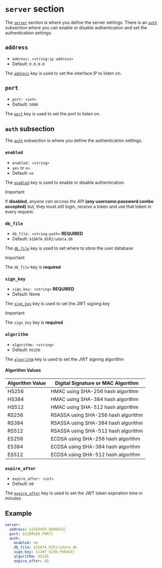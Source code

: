 # `server` section
The [`server`](../../configs/example_server.yml?plain=1#L56) section is where you define the server settings. There is an 
[`auth`](../../configs/example_server.yml?plain=1#L60) subsection where you can enable or disable authentication and set the authentication settings.

## `address`
- `address: <string:ip address>`
- Default: `0.0.0.0`

The [`address`](../../configs/example_server.yml?plain=1#L58) key is used to set the interface IP to listen on.

## `port`
- `port: <int>`
- Default: `5000`

The [`port`](../../configs/example_server.yml?plain=1#L59) key is used to set the port to listen on.

## `auth` subsection
The [`auth`](../../configs/example_server.yml?plain=1#L60) subsection is where you define the authentication settings.

### `enabled`
- `enabled: <string>` 
- `yes` or `no`
- Default: `no`

The [`enabled`](../../configs/example_server.yml?plain=1#L64) key is used to enable or disable authentication. 

>[!IMPORTANT]
> If **disabled**, _anyone can access the API_ **(any username:password combo accepted)** but, they must still 
> login, receive a token and use that token in every request.

### `db_file`
- `db_file: <string:path>` **REQUIRED**
- Default: `${DATA_DIR}/udata.db`

The [`db_file`](../../configs/example_server.yml?plain=1#L67) key is used to set where to store the user database
>[!IMPORTANT]
> The `db_file` key is **required**

### `sign_key`
- `sign_key: <string>` **REQUIRED**
- Default: None

The [`sign_key`](../../configs/example_server.yml?plain=1#L71) key is used to set the JWT signing key
>[!IMPORTANT]
> The `sign_key` key is **required**

### `algorithm`
- `algorithm: <string>`
- Default: `HS256`

The [`algorithm`](../../configs/example_server.yml?plain=1#L74) key is used to set the JWT signing algorithm
#### Algorithm Values
| Algorithm Value  | Digital Signature or MAC Algorithm  |
|------------------|-------------------------------------|
| HS256	           | HMAC using SHA-256 hash algorithm   |
| HS384	           | HMAC using SHA-384 hash algorithm   |
| HS512	           | HMAC using SHA-512 hash algorithm   |
| RS256	           | RSASSA using SHA-256 hash algorithm |
| RS384	           | RSASSA using SHA-384 hash algorithm |
| RS512	           | RSASSA using SHA-512 hash algorithm |
| ES256	           | ECDSA using SHA-256 hash algorithm  |
| ES384	           | ECDSA using SHA-384 hash algorithm  |
| ES512	           | ECDSA using SHA-512 hash algorithm  |

### `expire_after`
- `expire_after: <int>`
- Default: `60`

The [`expire_after`](../../configs/example_server.yml?plain=1#L77) key is used to set the JWT token 
expiration time in minutes

## Example
```yaml
server:
  address: ${SERVER_ADDRESS}
  port: ${SERVER_PORT}
  auth:
    enabled: no
    db_file: ${DATA_DIR}/udata.db
    sign_key: ${JWT_SIGN_PHRASE}
    algorithm: HS256
    expire_after: 60
```